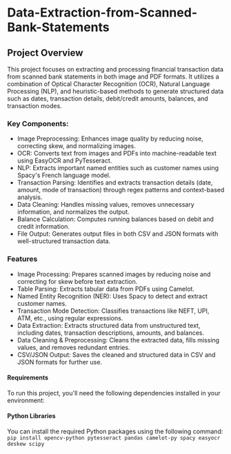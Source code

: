 # Data-Extraction-from-Scanned-Bank-Statements

## Project Overview
This project focuses on extracting and processing financial transaction data from scanned bank statements in both image and PDF formats. It utilizes a combination of Optical Character Recognition (OCR), Natural Language Processing (NLP), and heuristic-based methods to generate structured data such as dates, transaction details, debit/credit amounts, balances, and transaction modes.

### Key Components:
* Image Preprocessing: Enhances image quality by reducing noise, correcting skew, and normalizing images.
* OCR: Converts text from images and PDFs into machine-readable text using EasyOCR and PyTesseract.
* NLP: Extracts important named entities such as customer names using Spacy's French language model.
* Transaction Parsing: Identifies and extracts transaction details (date, amount, mode of transaction) through regex patterns and context-based analysis.
* Data Cleaning: Handles missing values, removes unnecessary information, and normalizes the output.
* Balance Calculation: Computes running balances based on debit and credit information.
* File Output: Generates output files in both CSV and JSON formats with well-structured transaction data.

### Features
* Image Processing: Prepares scanned images by reducing noise and correcting for skew before text extraction.
* Table Parsing: Extracts tabular data from PDFs using Camelot.
* Named Entity Recognition (NER): Uses Spacy to detect and extract customer names.
* Transaction Mode Detection: Classifies transactions like NEFT, UPI, ATM, etc., using regular expressions.
* Data Extraction: Extracts structured data from unstructured text, including dates, transaction descriptions, amounts, and balances.
* Data Cleaning & Preprocessing: Cleans the extracted data, fills missing values, and removes redundant entries.
* CSV/JSON Output: Saves the cleaned and structured data in CSV and JSON formats for further use.

#### Requirements
To run this project, you'll need the following dependencies installed in your environment:

#### Python Libraries
You can install the required Python packages using the following command:
```pip install opencv-python pytesseract pandas camelot-py spacy easyocr deskew scipy```
